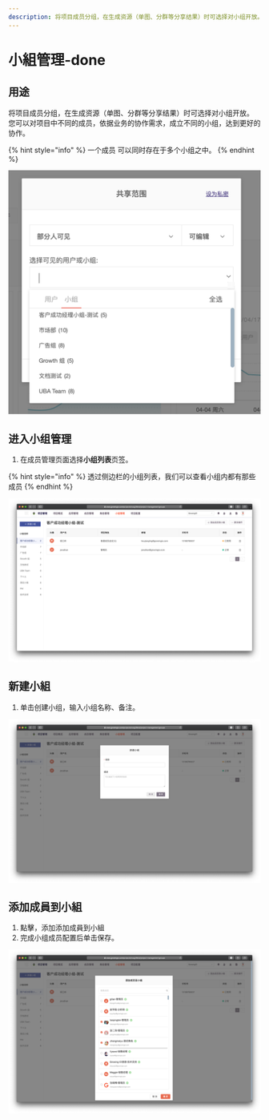 ```yaml
---
description: 将项目成员分组，在生成资源（单图、分群等分享结果）时可选择对小组开放。
---
```


# 小組管理-done

## 用途

将项目成员分组，在生成资源（单图、分群等分享结果）时可选择对小组开放。  
您可以对项目中不同的成员，依据业务的协作需求，成立不同的小组，达到更好的协作。

{% hint style="info" %}
一个成员 可以同时存在于多个小组之中。
{% endhint %}

![](../../.gitbook/assets/ying-mu-jie-tu-20200418-xia-wu-6.25.22.png)





## 进入小组管理

1. 在成员管理页面选择**小组列表**页签。

{% hint style="info" %}
透过侧边栏的小组列表，我们可以查看小组内都有那些成员
{% endhint %}

![](../../.gitbook/assets/ying-mu-jie-tu-20200418-xia-wu-6.19.19.png)



## 新建小組

1. 单击创建小组，输入小组名称、备注。

![](../../.gitbook/assets/ying-mu-jie-tu-20200418-xia-wu-6.23.10.png)

## 添加成員到小組

1. 點擊，添加添加成員到小組
2. 完成小组成员配置后单击保存。

![](../../.gitbook/assets/ying-mu-jie-tu-20200418-xia-wu-6.21.40.png)



